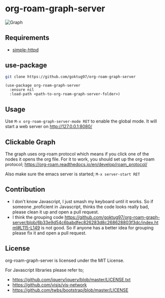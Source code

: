 org-roam-graph-server
===================================

![Graph](https://raw.githubusercontent.com/goktug97/org-roam-graph-server/master/org-roam-graph-server.png)

## Requirements

- [simple-httpd](https://github.com/skeeto/emacs-web-server/)

## use-package

```bash
git clone https://github.com/goktug97/org-roam-graph-server
```

```elisp
(use-package org-roam-graph-server
  :ensure nil
  :load-path <path-to-org-roam-graph-server-folder>)
```

## Usage

Use `M-x org-roam-graph-server-mode RET` to enable the global mode. 
It will start a web server on http://127.0.0.1:8080/

## Clickable Graph
The graph uses org-roam protocol which means if you click one of the nodes
it opens the org file. For it to work, you should set up the org-roam protocol;
https://org-roam.readthedocs.io/en/develop/roam_protocol/

Also make sure the emacs server is started; `M-x server-start RET`

## Contribution
- I don't know Javascript, I just smash my keyboard until it works. So if someone
,proficient in Javascript, thinks the code looks really bad, please clean it up
and open a pull request.
- I think the grouping code
https://github.com/goktug97/org-roam-graph-server/blob/6b33e9d54c6babdfec826283d8c268628803f3dc/index.html#L115-L149
is not good. So if anyone has a better idea for grouping please fix it and open a pull request.

## License
org-roam-graph-server is licensed under the MIT License.

For Javascript libraries please refer to;
- https://github.com/jquery/jquery/blob/master/LICENSE.txt
- https://github.com/visjs/vis-network
- https://github.com/twbs/bootstrap/blob/master/LICENSE

